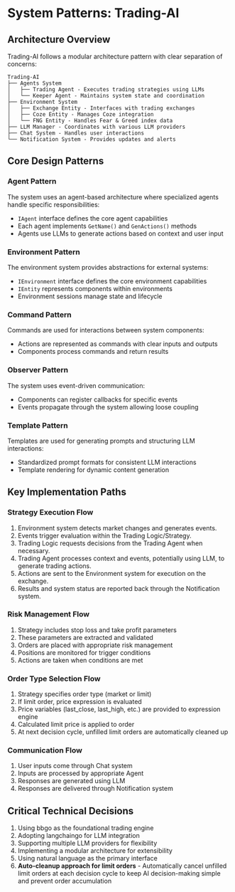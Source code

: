 # System Patterns: Trading-AI

## Architecture Overview
Trading-AI follows a modular architecture pattern with clear separation of concerns:

```
Trading-AI
├── Agents System
│   ├── Trading Agent - Executes trading strategies using LLMs
│   └── Keeper Agent - Maintains system state and coordination
├── Environment System
│   ├── Exchange Entity - Interfaces with trading exchanges
│   ├── Coze Entity - Manages Coze integration
│   └── FNG Entity - Handles Fear & Greed index data
├── LLM Manager - Coordinates with various LLM providers
├── Chat System - Handles user interactions
└── Notification System - Provides updates and alerts
```

## Core Design Patterns

### Agent Pattern
The system uses an agent-based architecture where specialized agents handle specific responsibilities:
- `IAgent` interface defines the core agent capabilities
- Each agent implements `GetName()` and `GenActions()` methods
- Agents use LLMs to generate actions based on context and user input

### Environment Pattern
The environment system provides abstractions for external systems:
- `IEnvironment` interface defines the core environment capabilities
- `IEntity` represents components within environments
- Environment sessions manage state and lifecycle

### Command Pattern
Commands are used for interactions between system components:
- Actions are represented as commands with clear inputs and outputs
- Components process commands and return results

### Observer Pattern
The system uses event-driven communication:
- Components can register callbacks for specific events
- Events propagate through the system allowing loose coupling

### Template Pattern
Templates are used for generating prompts and structuring LLM interactions:
- Standardized prompt formats for consistent LLM interactions
- Template rendering for dynamic content generation

## Key Implementation Paths

### Strategy Execution Flow
1. Environment system detects market changes and generates events.
2. Events trigger evaluation within the Trading Logic/Strategy.
3. Trading Logic requests decisions from the Trading Agent when necessary.
4. Trading Agent processes context and events, potentially using LLM, to generate trading actions.
5. Actions are sent to the Environment system for execution on the exchange.
6. Results and system status are reported back through the Notification system.

### Risk Management Flow
1. Strategy includes stop loss and take profit parameters
2. These parameters are extracted and validated
3. Orders are placed with appropriate risk management
4. Positions are monitored for trigger conditions
5. Actions are taken when conditions are met

### Order Type Selection Flow
1. Strategy specifies order type (market or limit)
2. If limit order, price expression is evaluated
3. Price variables (last_close, last_high, etc.) are provided to expression engine
4. Calculated limit price is applied to order
5. At next decision cycle, unfilled limit orders are automatically cleaned up

### Communication Flow
1. User inputs come through Chat system
2. Inputs are processed by appropriate Agent
3. Responses are generated using LLM
4. Responses are delivered through Notification system

## Critical Technical Decisions
1. Using bbgo as the foundational trading engine
2. Adopting langchaingo for LLM integration
3. Supporting multiple LLM providers for flexibility
4. Implementing a modular architecture for extensibility
5. Using natural language as the primary interface
6. **Auto-cleanup approach for limit orders** - Automatically cancel unfilled limit orders at each decision cycle to keep AI decision-making simple and prevent order accumulation

